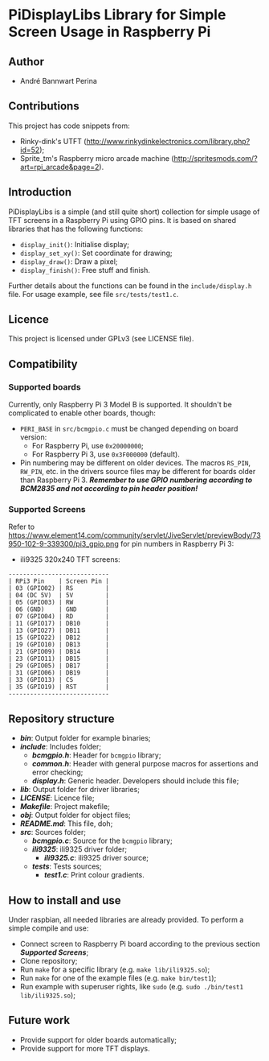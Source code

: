 # PiDisplayLibs Library for Simple Screen Usage in Raspberry Pi

## Author

* André Bannwart Perina

## Contributions

This project has code snippets from:
* Rinky-dink's UTFT (http://www.rinkydinkelectronics.com/library.php?id=52);
* Sprite_tm's Raspberry micro arcade machine (http://spritesmods.com/?art=rpi_arcade&page=2).

## Introduction

PiDisplayLibs is a simple (and still quite short) collection for simple usage of TFT screens
in a Raspberry Pi using GPIO pins. It is based on shared libraries that has the following
functions:

* `display_init()`: Initialise display;
* `display_set_xy()`: Set coordinate for drawing;
* `display_draw()`: Draw a pixel;
* `display_finish()`: Free stuff and finish.

Further details about the functions can be found in the `include/display.h` file. For usage
example, see file `src/tests/test1.c`.

## Licence

This project is licensed under GPLv3 (see LICENSE file).

## Compatibility

### Supported boards

Currently, only Raspberry Pi 3 Model B is supported. It shouldn't be complicated to enable other boards, though:

* `PERI_BASE` in `src/bcmgpio.c` must be changed depending on board version:
	* For Raspberry Pi, use `0x20000000`;
	* For Raspberry Pi 3, use `0x3F000000` (default).
* Pin numbering may be different on older devices. The macros `RS_PIN`, `RW_PIN`, etc. in the drivers source files may be different for boards older than Raspberry Pi 3. ***Remember to use GPIO numbering according to BCM2835 and not according to pin header position!***

### Supported Screens

Refer to https://www.element14.com/community/servlet/JiveServlet/previewBody/73950-102-9-339300/pi3_gpio.png for
pin numbers in Raspberry Pi 3:

* ili9325 320x240 TFT screens:
```
----------------------------
| RPi3 Pin    | Screen Pin |
| 03 (GPIO02) | RS         |
| 04 (DC 5V)  | 5V         |
| 05 (GPIO03) | RW         |
| 06 (GND)    | GND        |
| 07 (GPIO04) | RD         |
| 11 (GPIO17) | DB10       |
| 13 (GPIO27) | DB11       |
| 15 (GPIO22) | DB12       |
| 19 (GPIO10) | DB13       |
| 21 (GPIO09) | DB14       |
| 23 (GPIO11) | DB15       |
| 29 (GPIO05) | DB17       |
| 31 (GPIO06) | DB19       |
| 33 (GPIO13) | CS         |
| 35 (GPIO19) | RST        |
----------------------------
```

## Repository structure

* ***bin***: Output folder for example binaries;
* ***include***: Includes folder;
	* ***bcmgpio.h***: Header for `bcmgpio` library;
	* ***common.h***: Header with general purpose macros for assertions and error checking;
	* ***display.h***: Generic header. Developers should include this file;
* ***lib***: Output folder for driver libraries;
* ***LICENSE***: Licence file;
* ***Makefile***: Project makefile;
* ***obj***: Output folder for object files;
* ***README.md***: This file, doh;
* ***src***: Sources folder;
	* ***bcmgpio.c***: Source for the `bcmgpio` library;
	* ***ili9325***: ili9325 driver folder;
		* ***ili9325.c***: ili9325 driver source;
	* ***tests***: Tests sources;
		* ***test1.c***: Print colour gradients.

## How to install and use

Under raspbian, all needed libraries are already provided. To perform a simple compile and use:

* Connect screen to Raspberry Pi board according to the previous section ***Supported Screens***;
* Clone repository;
* Run `make` for a specific library (e.g. `make lib/ili9325.so`);
* Run `make` for one of the example files (e.g. `make bin/test1`);
* Run example with superuser rights, like `sudo` (e.g. `sudo ./bin/test1 lib/ili9325.so`);

## Future work

* Provide support for older boards automatically;
* Provide support for more TFT displays.
